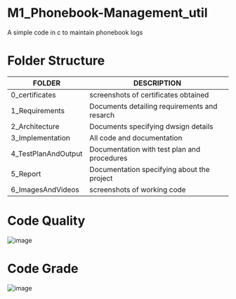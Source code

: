 # M1_Phonebook-Management_util

A simple code in c to maintain phonebook logs

# **Folder Structure**

|**FOLDER**  | **DESCRIPTION**  | 
|------------------|---------------------|
 0_certificates  | screenshots of certificates obtained
 1_Requirements  | Documents detailing requirements and resarch
 2_Architecture  | Documents specifying dwsign details
 3_Implementation | All code and documentation
 4_TestPlanAndOutput| Documentation with test plan and procedures
 5_Report  | Documentation specifying about the project
 6_ImagesAndVideos | screenshots of working code

# **Code Quality**
![image](https://user-images.githubusercontent.com/98834011/153614237-57a73743-68e2-484a-9a3a-82832606044c.png)


# **Code Grade**
![image](https://user-images.githubusercontent.com/98834011/153614474-0b79e464-25f2-447a-b552-3c623889fc2f.png)

